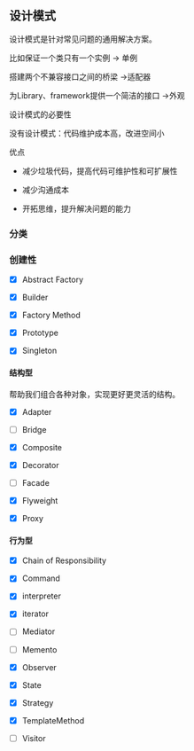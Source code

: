 ## 设计模式

设计模式是针对常见问题的通用解决方案。

比如保证一个类只有一个实例 -> 单例

搭建两个不兼容接口之间的桥梁 ->适配器

为Library、framework提供一个简洁的接口 ->外观

设计模式的必要性

没有设计模式：代码维护成本高，改进空间小

优点

- 减少垃圾代码，提高代码可维护性和可扩展性

- 减少沟通成本

- 开拓思维，提升解决问题的能力

### 分类

### 创建性

- [x]  Abstract Factory

- [x]  Builder

- [x]  Factory Method

- [x]  Prototype

- [x]  Singleton

#### 结构型

帮助我们组合各种对象，实现更好更灵活的结构。

- [x]  Adapter

- [ ]  Bridge

- [x]  Composite

- [x]  Decorator

- [ ]  Facade

- [x]  Flyweight

- [x]  Proxy

#### 行为型

- [x]  Chain of Responsibility

- [x]  Command

- [x]  interpreter

- [x]  iterator

- [ ]  Mediator

- [ ]  Memento

- [x]  Observer

- [x]  State

- [x]  Strategy

- [x]  TemplateMethod

- [ ]  Visitor